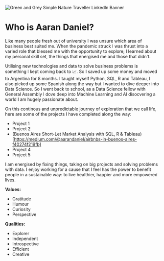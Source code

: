 
![Green and Grey Simple Nature Traveller Linkedln Banner](https://github.com/acdaniel864/acdaniel864/assets/62990137/55d5a347-8976-47a4-a03f-a9d012342017)
# Who is Aaran Daniel?

Like many people fresh out of university I was unsure which area of business best suited me. When the pandemic struck I was thrust into a varied role that blessed me with the opportunity to explore; I learned about my personal skill set, the things that energised me and those that didn't.

Utilising new technologies and data to solve business problems is something I kept coming back to 📈. So I saved up some money and moved to Argentina for 8 months. I taught myself Python, SQL, R and Tableau, I also picked up some Spanish along the way but I wanted to dive deeper into Data Science. So I went back to school, as a Data Science fellow with General Assembly I dove deep into Machine Learning and AI disocvering a world I am hugely passionate about. 

On this continous and unpredictable journey of exploration that we call life, here are some of the projects I have completed along the way:

- Project 1
- Project 2
- (Buenos Aires Short-Let Market Analysis with SQL, R & Tableau)[https://medium.com/@aarandaniel/airbnbs-in-buenos-aires-f40274f219fb]
- Project 4
- Project 5

I am energised by fixing things, taking on big projects and solving problems with data. I enjoy working for a cause that I feel has the power to benefit people in a sustainable way: to live healthier, happier and more empowered lives.

**Values:**
- Gratitude 
- Humour 
- Curiosity 
- Perspective

**Qualities:**
- Explorer
- Independent
- Introspective
- Efficient
- Creative 
